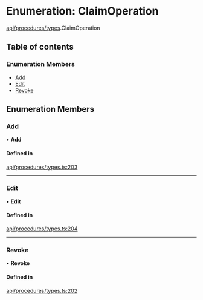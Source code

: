 # Enumeration: ClaimOperation

[api/procedures/types](../wiki/api.procedures.types).ClaimOperation

## Table of contents

### Enumeration Members

- [Add](../wiki/api.procedures.types.ClaimOperation#add)
- [Edit](../wiki/api.procedures.types.ClaimOperation#edit)
- [Revoke](../wiki/api.procedures.types.ClaimOperation#revoke)

## Enumeration Members

### Add

• **Add**

#### Defined in

[api/procedures/types.ts:203](https://github.com/PolymathNetwork/polymesh-sdk/blob/c6fe1be3/src/api/procedures/types.ts#L203)

___

### Edit

• **Edit**

#### Defined in

[api/procedures/types.ts:204](https://github.com/PolymathNetwork/polymesh-sdk/blob/c6fe1be3/src/api/procedures/types.ts#L204)

___

### Revoke

• **Revoke**

#### Defined in

[api/procedures/types.ts:202](https://github.com/PolymathNetwork/polymesh-sdk/blob/c6fe1be3/src/api/procedures/types.ts#L202)
